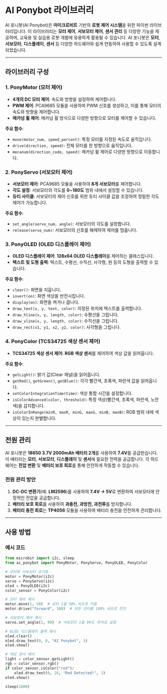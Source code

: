 # AI Ponybot 라이브러리

AI 포니봇(AI Ponybot)은 **마이크로비트** 기반의 **로봇 제어 시스템**을 위한 파이썬 라이브러리입니다. 이 라이브러리는 **모터 제어**, **서보모터 제어**, **센서 관리** 등 다양한 기능을 제공하며, 교육용 및 실습용 로봇 개발에 유용하게 활용될 수 있습니다. AI 포니봇은 **모터**, **서보모터**, **디스플레이**, **센서** 등 다양한 하드웨어와 쉽게 연동하여 사용할 수 있도록 설계되었습니다.

---

## 라이브러리 구성

### 1. **PonyMotor (모터 제어)**

- **4개의 DC 모터 제어**: 속도와 방향을 설정하여 제어합니다.
- **PWM 제어**: PCA9685 모듈을 사용하여 PWM 신호를 생성하고, 이를 통해 모터의 속도와 방향을 제어합니다.
- **메카넘 휠 제어**: 메카넘 휠 방식으로 다양한 방향으로 모터를 제어할 수 있습니다.

**주요 함수**:
- `move(motor_num, speed_percent)`: 특정 모터를 지정된 속도로 움직입니다.
- `drive(direction, speed)`: 전체 모터를 한 방향으로 움직입니다.
- `mecanum(direction_code, speed)`: 메카넘 휠 제어로 다양한 방향으로 이동합니다.

### 2. **PonyServo (서보모터 제어)**

- **서보모터 제어**: PCA9685 모듈을 사용하여 **8개 서보모터**를 제어합니다.
- **각도 설정**: 서보모터의 각도를 **0~180도** 범위 내에서 설정할 수 있습니다.
- **듀티 사이클**: 서보모터의 제어 신호를 위한 듀티 사이클 값을 조정하여 정밀한 각도 제어가 가능합니다.

**주요 함수**:
- `set_angle(servo_num, angle)`: 서보모터의 각도를 설정합니다.
- `release(servo_num)`: 서보모터의 신호를 해제하여 제어를 멈춥니다.

### 3. **PonyOLED (OLED 디스플레이 제어)**

- **OLED 디스플레이 제어**: **128x64 OLED 디스플레이**를 제어하는 클래스입니다.
- **텍스트 및 도형 출력**: 텍스트, 수평선, 수직선, 사각형, 원 등의 도형을 출력할 수 있습니다.

**주요 함수**:
- `clear()`: 화면을 지웁니다.
- `invert(on)`: 화면 색상을 반전시킵니다.
- `display(on)`: 화면을 켜거나 끕니다.
- `draw_text(x, y, text, color)`: 지정된 위치에 텍스트를 출력합니다.
- `draw_hline(x, y, length, color)`: 수평선을 그립니다.
- `draw_vline(x, y, length, color)`: 수직선을 그립니다.
- `draw_rect(x1, y1, x2, y2, color)`: 사각형을 그립니다.

### 4. **PonyColor (TCS34725 색상 센서 제어)**

- **TCS34725 색상 센서 제어**: **RGB 색상 센서**를 제어하여 색상 값을 읽어옵니다.

**주요 함수**:
- `getLight()`: 밝기 값(Clear 채널)을 읽어옵니다.
- `getRed()`, `getGreen()`, `getBlue()`: 각각 빨간색, 초록색, 파란색 값을 읽어옵니다.
- `setColorIntegrationTime(time)`: 색상 통합 시간을 설정합니다.
- `isColorAdvanced(color, threshold)`: 특정 색상(빨간색, 초록색, 파란색, 노란색)을 감지합니다.
- `isColorInRange(minR, maxR, minG, maxG, minB, maxB)`: RGB 범위 내에 색상이 있는지 판별합니다.

---

## 전원 관리

AI 포니봇은 **18650 3.7V 2000mAh 배터리 2개**를 사용하여 **7.4V**를 공급받습니다. 이 배터리는 **모터**, **서보모터**, **디스플레이** 및 **센서**에 필요한 전력을 공급합니다. 각 하드웨어는 **전압 변환** 및 **배터리 보호 회로**를 통해 안전하게 작동할 수 있습니다.

### 전원 관리 방안
1. **DC-DC 변환기**(예: **LM2596**)를 사용하여 **7.4V → 5V**로 변환하여 서보모터에 안정적인 전압을 공급합니다.
2. **배터리 보호 회로**를 사용하여 **과충전, 과방전, 과전류**를 방지합니다.
3. **배터리 충전 회로**는 **TP4056** 모듈을 사용하여 배터리 충전을 안전하게 관리합니다.

---

## 사용 방법

### 예시 코드

```python
from microbit import i2c, sleep
from ai_ponybot import PonyMotor, PonyServo, PonyOLED, PonyColor

# 모터와 서보모터 초기화
motor = PonyMotor(i2c)
servo = PonyServo(i2c)
oled = PonyOLED(i2c)
color_sensor = PonyColor(i2c)

# 모터 제어 예시
motor.move(1, 50)  # 모터 1을 50% 속도로 이동
motor.drive("forward", 100)  # 모든 모터를 100% 속도로 전진

# 서보모터 제어 예시
servo.set_angle(1, 90)  # 서보모터 1을 90도 위치로 설정

# OLED 디스플레이 출력 예시
oled.clear()
oled.draw_text(0, 0, "AI Ponybot", 1)
oled.show()

# 색상 센서 예시
light = color_sensor.getLight()
rgb = color_sensor.rgb()
if color_sensor.isColor("red"):
    oled.draw_text(0, 16, "Red Detected!", 1)
oled.show()

sleep(1000)
